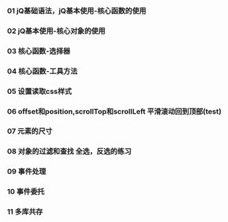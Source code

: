 ### 01  jQ基础语法，jQ基本使用-核心函数的使用
    
### 02  jQ基本使用-核心对象的使用

### 03  核心函数-选择器

### 04  核心函数-工具方法

### 05  设置读取css样式

### 06  offset和position,scrollTop和scrollLeft  平滑滚动回到顶部(test)

### 07  元素的尺寸

### 08  对象的过滤和查找   全选，反选的练习

### 09  事件处理

### 10  事件委托

### 11  多库共存